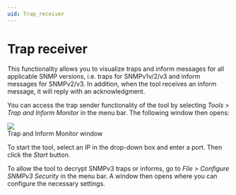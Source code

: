 ```yaml
---
uid: Trap_receiver
---
```


# Trap receiver

This functionality allows you to visualize traps and inform messages for all applicable SNMP versions, i.e. traps for SNMPv1v/2/v3 and inform messages for SNMPv2/v3. In addition, when the tool receives an inform message, it will reply with an acknowledgment.

You can access the trap sender functionality of the tool by selecting *Tools* > *Trap and Inform Monitor* in the menu bar. The following window then opens:

![](~/develop/images/QADS_TrapAndInformMonitor.png)
<br>Trap and Inform Monitor window

To start the tool, select an IP in the drop-down box and enter a port. Then click the *Start* button.

To allow the tool to decrypt SNMPv3 traps or informs, go to *File* > *Configure SNMPv3 Security* in the menu bar. A window then opens where you can configure the necessary settings.
